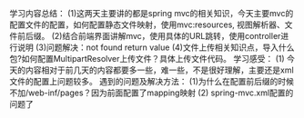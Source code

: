 学习内容总结：
(1)这两天主要讲的都是spring mvc的相关知识，今天主要mvc的配置文件的配置，如何配置静态文件映射，使用mvc:resources,
视图解析器、文件前后缀。
(2)结合前端界面讲解mvc，使用具体的URL跳转，使用controller进行说明
(3)问题解决：not found return value
(4)文件上传相关知识点，导入什么包?如何配置MultipartResolver上传文件？具体上传文件代码。
学习感受：
(1) 今天的内容相对于前几天的内容都要多一些，难一些，不是很好理解，主要还是xml文件的配置上问题较多。
遇到的问题及解决方法：
(1)为什么在配置前后缀的时候不加/web-inf/pages？因为前面配置了mapping映射
(2) spring-mvc.xml配置的问题了


